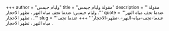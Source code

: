 +++
author = "وليام جيمس"
title = "مقولة وليام جيمس"
description = '''مقولة وليام جيمس: عندما تجف مياه النهر ، تظهر الاحجار .'''
quote = '''عندما تجف مياه النهر ، تظهر الاحجار .'''
slug = '''عندما-تجف-مياه-النهر-،-تظهر-الاحجار'''
+++
عندما تجف مياه النهر ، تظهر الاحجار .
